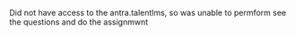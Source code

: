 Did  not have access to the antra.talentlms, so was unable to permform  see the questions and do the assignmwnt 
